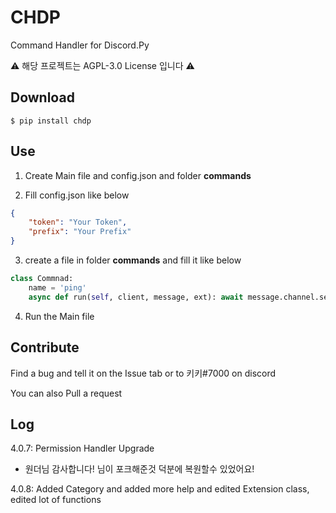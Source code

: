 # CHDP
Command Handler for Discord.Py

⚠ 해당 프로젝트는  AGPL-3.0 License 입니다 ⚠


## Download
```shell
$ pip install chdp
```

## Use
1. Create Main file and config.json and folder **commands**

2. Fill config.json like below
```json
{
    "token": "Your Token",
    "prefix": "Your Prefix"
}
```

3. create a file in folder **commands** and fill it like below
```python
class Commnad:
    name = 'ping'
    async def run(self, client, message, ext): await message.channel.send('pong')
```

4. Run the Main file

## Contribute
Find a bug and tell it on the Issue tab or to 키키#7000 on discord

You can also Pull a request


## Log
4.0.7: Permission Handler Upgrade
+ 원더님 감사합니다! 님이 포크해준것 덕분에 복원할수 있었어요!

4.0.8: Added Category and added more help and edited Extension class, edited lot of functions